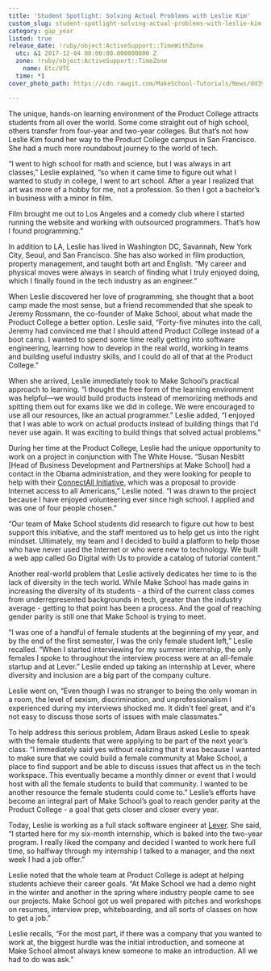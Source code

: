 ```yaml
---
title: 'Student Spotlight: Solving Actual Problems with Leslie Kim'
custom_slug: student-spotlight-solving-actual-problems-with-leslie-kim
category: gap_year
listed: true
release_date: !ruby/object:ActiveSupport::TimeWithZone
  utc: &1 2017-12-04 00:00:00.000000000 Z
  zone: !ruby/object:ActiveSupport::TimeZone
    name: Etc/UTC
  time: *1
cover_photo_path: https://cdn.rawgit.com/MakeSchool-Tutorials/News/dd3952301dfab41cb0dac6da6f6e301242c2f5fa//b50d7f59-ffdb-403f-80f2-918f887c7dfd/cover_photo.jpeg

---
```

The unique, hands-on learning environment of the Product College attracts students from all over the world. Some come straight out of high school, others transfer from four-year and two-year colleges. But that’s not how Leslie Kim found her way to the Product College campus in San Francisco. She had a much more roundabout journey to the world of tech.

“I went to high school for math and science, but I was always in art classes,” Leslie explained, “so when it came time to figure out what I wanted to study in college, I went to art school. After a year I realized that art was more of a hobby for me, not a profession. So then I got a bachelor’s in business with a minor in film. 

Film brought me out to Los Angeles and a comedy club where I started running the website and working with outsourced programmers. That’s how I found programming.”

In addition to LA, Leslie has lived in Washington DC, Savannah, New York City, Seoul, and San Francisco. She has also worked in film production, property management, and taught both art and English. “My career and physical moves were always in search of finding what I truly enjoyed doing, which I finally found in the tech industry as an engineer.”

When Leslie discovered her love of programming, she thought that a boot camp made the most sense, but a friend recommended that she speak to Jeremy Rossmann, the co-founder of Make School, about what made the Product College a better option. Leslie said, “Forty-five minutes into the call, Jeremy had convinced me that I should attend Product College instead of a boot camp. I wanted to spend some time really getting into software engineering, learning how to develop in the real world, working in teams and building useful industry skills, and I could do all of that at the Product College.”

When she arrived, Leslie immediately took to Make School’s practical approach to learning. “I thought the free form of the learning environment was helpful―we would build products instead of memorizing methods and spitting them out for exams like we did in college. We were encouraged to use all our resources, like an actual programmer.” Leslie added, “I enjoyed that I was able to work on actual products instead of building things that I'd never use again. It was exciting to build things that solved actual problems.”

During her time at the Product College, Leslie had the unique opportunity to work on a project in conjunction with The White House. “Susan Nesbitt [Head of Business Development and Partnerships at Make School] had a contact in the Obama administration, and they were looking for people to help with their [ConnectAll Initiative](https://obamawhitehouse.archives.gov/the-press-office/2016/03/09/fact-sheet-president-obama-announces-connectall-initiative), which was a proposal to provide Internet access to all Americans,” Leslie noted. “I was drawn to the project because I have enjoyed volunteering ever since high school. I applied and was one of four people chosen.”

“Our team of Make School students did research to figure out how to best support this initiative, and the staff mentored us to help get us into the right mindset. Ultimately, my team and I decided to build a platform to help those who have never used the Internet or who were new to technology. We built a web app called Go Digital with Us to provide a catalog of tutorial content.”

Another real-world problem that Leslie actively dedicates her time to is the lack of diversity in the tech world. While Make School has made gains in increasing the diversity of its students - a third of the current class comes from underrepresented backgrounds in tech, greater than the industry average - getting to that point has been a process. And the goal of reaching gender parity is still one that Make School is trying to meet.

“I was one of a handful of female students at the beginning of my year, and by the end of the first semester, I was the only female student left,” Leslie recalled. “When I started interviewing for my summer internship, the only females I spoke to throughout the interview process were at an all-female startup and at Lever.” Leslie ended up taking an internship at Lever, where diversity and inclusion are a big part of the company culture. 

Leslie went on, “Even though I was no stranger to being the only woman in a room, the level of sexism, discrimination, and unprofessionalism I experienced during my interviews shocked me. It didn't feel great, and it's not easy to discuss those sorts of issues with male classmates.”

To help address this serious problem, Adam Braus asked Leslie to speak with the female students that were applying to be part of the next year’s class. “I immediately said yes without realizing that it was because I wanted to make sure that we could build a female community at Make School, a place to find support and be able to discuss issues that affect us in the tech workspace. This eventually became a monthly dinner or event that I would host with all the female students to build that community. I wanted to be another resource the female students could come to.” Leslie’s efforts have become an integral part of Make School’s goal to reach gender parity at the Product College - a goal that gets closer and closer every year.

Today, Leslie is working as a full stack software engineer at [Lever](https://www.lever.co/). She said, “I started here for my six-month internship, which is baked into the two-year program. I really liked the company and decided I wanted to work here full time, so halfway through my internship I talked to a manager, and the next week I had a job offer.”

Leslie noted that the whole team at Product College is adept at helping students achieve their career goals. “At Make School we had a demo night in the winter and another in the spring where industry people came to see our projects. Make School got us well prepared with pitches and workshops on resumes, interview prep, whiteboarding, and all sorts of classes on how to get a job.” 

Leslie recalls, “For the most part, if there was a company that you wanted to work at, the biggest hurdle was the initial introduction, and someone at Make School almost always knew someone to make an introduction. All we had to do was ask.”